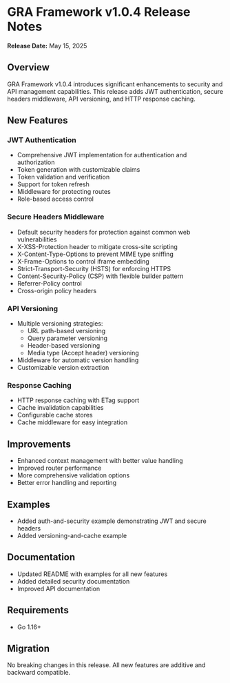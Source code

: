 # GRA Framework v1.0.4 Release Notes

**Release Date:** May 15, 2025

## Overview

GRA Framework v1.0.4 introduces significant enhancements to security and API management capabilities. This release adds JWT authentication, secure headers middleware, API versioning, and HTTP response caching.

## New Features

### JWT Authentication

- Comprehensive JWT implementation for authentication and authorization
- Token generation with customizable claims
- Token validation and verification
- Support for token refresh
- Middleware for protecting routes
- Role-based access control

### Secure Headers Middleware

- Default security headers for protection against common web vulnerabilities
- X-XSS-Protection header to mitigate cross-site scripting
- X-Content-Type-Options to prevent MIME type sniffing
- X-Frame-Options to control iframe embedding
- Strict-Transport-Security (HSTS) for enforcing HTTPS
- Content-Security-Policy (CSP) with flexible builder pattern
- Referrer-Policy control
- Cross-origin policy headers

### API Versioning

- Multiple versioning strategies:
  - URL path-based versioning
  - Query parameter versioning
  - Header-based versioning
  - Media type (Accept header) versioning
- Middleware for automatic version handling
- Customizable version extraction

### Response Caching

- HTTP response caching with ETag support
- Cache invalidation capabilities
- Configurable cache stores
- Cache middleware for easy integration

## Improvements

- Enhanced context management with better value handling
- Improved router performance
- More comprehensive validation options
- Better error handling and reporting

## Examples

- Added auth-and-security example demonstrating JWT and secure headers
- Added versioning-and-cache example

## Documentation

- Updated README with examples for all new features
- Added detailed security documentation
- Improved API documentation

## Requirements

- Go 1.16+

## Migration

No breaking changes in this release. All new features are additive and backward compatible.